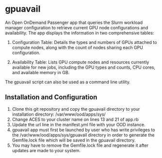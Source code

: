 # gpuavail

An Open OnDemand Passenger app that queries the Slurm workload manager configuration to retrieve current GPU node configurations and availability. The app displays the information in two comprehensive tables:

1. Configuration Table: Details the types and numbers of GPUs attached to compute nodes, along with the count of nodes sharing each GPU configuration.

2. Availability Table: Lists GPU compute nodes and resources currently available for new jobs, including the GPU types and counts, CPU cores, and available memory in GB.

The gpuavail script can also be used as a command line utility.

## Installation and Configuration
1. Clone this git repository and copy the gpuavail directory to your installation directory: /var/www/ood/apps/sys/
2. Change ACES to your cluster name on lines 13 and 21 of app.rb
3. Update the url line in the manifest.yml file with your OOD instance.
4. gpuavail app must first be launched by user who has write privileges to the /var/www/ood/apps/sys/gpuavail directory in order to generate the Gemfile.lock file which will be saved in the gpuavail directory.
5. You may have to remove the Gemfile.lock file and regenerate it after updates are made to your system.
